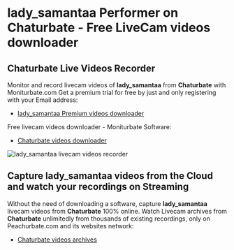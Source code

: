 # lady_samantaa Performer on Chaturbate - Free LiveCam videos downloader

## Chaturbate Live Videos Recorder

Monitor and record livecam videos of **lady_samantaa** from **Chaturbate** with Moniturbate.com
Get a premium trial for free by just and only registering with your Email address:
* [lady_samantaa Premium videos downloader](https://moniturbate.com/request-demo-licence-key.html)

Free livecam videos downloader - Moniturbate Software:
* [Chaturbate videos downloader](https://moniturbate.com/moniturbate-download-software.html)

![lady_samantaa livecam videos recorder](https://peachurnet.com/templates/moniturbate-software.png)


## Capture lady_samantaa videos from the Cloud and watch your recordings on Streaming

Without the need of downloading a software, capture **lady_samantaa** livecam videos from **Chaturbate** 100% online.
Watch Livecam archives from **Chaturbate** unlimitedly from thousands of existing recordings, only on Peachurbate.com and its websites network:
* [Chaturbate videos archives](https://peachurnet.com/)
